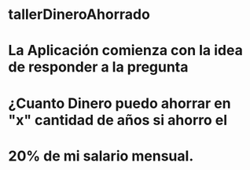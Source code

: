# tallerDineroAhorrado

# La Aplicación comienza con la idea de responder a la pregunta 
# ¿Cuanto Dinero puedo ahorrar en "x" cantidad de años si ahorro el 
# 20% de mi salario mensual.
 
